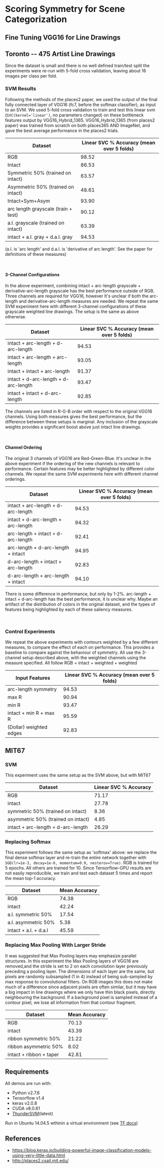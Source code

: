 # Scoring Symmetry for Scene Categorization

## Fine Tuning VGG16 for Line Drawings

## Toronto -- 475 Artist Line Drawings
Since the dataset is small and there is no well defined train/test split the experiments were re-run with 5-fold cross validation, leaving about 16 images per class per fold.

### SVM Results
Following the methods of the places2 paper, we used the output of the final fully connected layer of VGG16 (fc7, before the softmax classifier), as input to an SVM.
We used 5-fold cross validation to train and test this linear svm (`SVC(kernel='linear')`, no parameters changed) on these bottleneck features output by VGG16_Hybrid_1365.
VGG16_Hybrid_1365 (from places2 paper) was trained from scratch on both places365 AND ImageNet, and gave the best average performance in the places2 trials.

| Dataset         | Linear SVC % Accuracy (mean over 5 folds) |
| --------------  | ----------------------------------------- |
| RGB                                 | 98.52 |
| Intact                              | 86.53 | 
| Symmetric 50%  (trained on intact)  | 63.57 |
| Asymmetric 50% (trained on intact)  | 48.61 |
| Intact+Sym+Asym                     | 93.90 |
| arc length grayscale (train + test) | 90.12 |
| a.l. grayscale (trained on intact)  | 63.39 |  
| intact + a.l. gray + d.a.l. gray    | 94.53 |

(a.l. is 'arc length' and d.a.l. is 'derivative of arc length'. See the paper for definitions of these measures)

<br>

#### 3-Channel Configurations
In the above experiment, combining intact + arc-length grayscale + derivative-arc-length grayscale has the best performance outside of RGB. Three channels are required for VGG16, however It's unclear if both the arc-length and derivative-arc-length measures are needed. 
We repeat the same SVM experiment here with different 3-channel configurations of these grayscale weighted line drawings. The setup is the same as above otherwise.

| Dataset         | Linear SVC % Accuracy (mean over 5 folds) |
| --------------  | ----------------------------------------- |
| intact + arc-length + d-arc-length          | 94.53 |
| intact + arc-length + arc-length            | 93.05 |  
| intact + intact + arc-length                | 91.37 |
| intact + d-arc-length + d-arc-length        | 93.47 |
| intact + intact + d-arc-length              | 92.85 |

The channels are listed in R-G-B order with respect to the original VGG16 channels.
Using both measures gives the best performance, but the difference between these setups is marginal. Any inclusion of the grayscale weights provides a significant boost above just intact line drawings.

<br>

#### Channel Ordering
The original 3 channels of VGG16 are Red-Green-Blue. It's unclear in the above experiment if the ordering of the new channels is relevant to performance. Certain features may be better highlighted by different color channels. We repeat the same SVM experiments here with different channel orderings.


| Dataset         | Linear SVC % Accuracy (mean over 5 folds) |
| --------------  | ----------------------------------------- |
| intact + arc-length + d-arc-length          | 94.53 |
| intact + d-arc-length + arc-length          | 94.32 |  
| arc-length + intact + d-arc-length          | 92.41 |
| arc-length + d-arc-length + intact          | 94.95 |
| d-arc-length + intact + arc-length          | 92.83 |
| d-arc-length + arc-length + intact          | 94.10 |

There is some difference in performance, but only by 1-2%. arc-length + intact + d-arc-length has the best performance, it is unclear why. Maybe an artifact of the distribution of colors in the original dataset, and the types of features being highlighted by each of these saliency measures.

<br>

### Control Experiments
We repeat the above experiments with contours weighted by a few different measures, to compare the effect of each on performance. This provides a baseline to compare against the behaviour of symmetry.
All use the 3-channel setup described above, with the weighted channels using the measure specified.
All follow RGB = intact + weighted + weighted

| Input Features         | Linear SVC % Accuracy (mean over 5 folds) |
| --------------  | ----------------------------------------- |
| arc-length symmetry         | 94.53 |
| max R                       | 90.94 |
| min R                       | 93.47 | 
| intact + min R + max R      | 95.59 |
| (Dollar) weighted edges     | 92.83 |


## MIT67

### SVM
This experiment uses the same setup as the SVM above, but with MIT67

| Dataset         | Linear SVC % Accuracy |
| --------------  | --------------------- |
| RGB                     | 71.17 |
| intact                  | 27.78 | 
| symmetric 50%  (trained on intact)  | 8.36 |
| asymmetric 50% (trained on intact)  | 4.85 |
| intact + arc-length + d-arc-length  | 26.29 |

### Replacing Softmax
This experiment follows the same setup as 'softmax' above: we replace the final dense softmax layer and re-train the entire network together with `SGD(lr=1e-3, decay=1e-6, momentum=0.9, nesterov=True)`.
RGB is trained for 5 epochs. All others are trained for 10.
Since Tensorflow-GPU results are not easily reproducible, we train and test each dataset 5 times and report the mean top-1 accuracy.

| Dataset         | Mean Accuracy |
| --------------  | -------------------- |
| RGB                   | 74.38 |
| intact                | 42.24 |
| a.l. symmetric 50%    | 17.54 |
| a.l. asymmetric 50%   |  5.38 |
| intact + a.l. + d.a.l | 45.59 |

### Replacing Max Pooling With Larger Stride
It was suggested that Max Pooling layers may emphasize parallel structures. In this experiment the Max Pooling layers of VGG16 are removed,and the stride is set to 2 on each convolution layer previously preceding a pooling layer.
The dimensions of each layer are the same, but pixels are randomly subsampled (1 in 4) instead of being sub-sampled by max response to convolutional filters. 
On RGB images this does not make much of a difference since adjacent pixels are often similar, but it may have a big impact in line drawings where we only have thin black pixels, directly neighbouring the background. If a background pixel is sampled instead of a contour pixel, we lose all information from that contour fragment.

| Dataset         | Mean Accuracy |
| --------------  | -------------------- |
| RGB                     | 70.13 |
| intact                  | 43.39 |
| ribbon symmetric 50%    | 21.22 |
| ribbon asymmetric 50%   |  8.02 |
| intact + ribbon + taper | 42.81 |


## Requirements
All demos are run with:
- Python v2.7.6
- Tensorflow v1.4
- keras v2.0.8
- CUDA v8.0.61
- [ThunderSVM](https://thundersvm.readthedocs.io/en/latest/)(latest)

Run in Ubuntu 14.04.5 wthinin a virtual environment (see [TF docs](https://www.tensorflow.org/install/install_linux))

## References
- https://blog.keras.io/building-powerful-image-classification-models-using-very-little-data.html  
- http://places2.csail.mit.edu/ 

